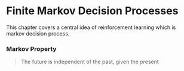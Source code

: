 # Finite Markov Decision Processes
This chapter covers a central idea of reinforcement learning which is markov decision process.

### Markov Property
> The future is independent of the past, given the present